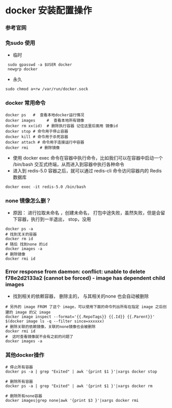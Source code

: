 # docker 安装配置操作
### 参考官网

### 免sudo 使用
- 临时
```shell
 sudo gpasswd -a $USER docker
 newgrp docker
```
- 永久
```shell
sudo chmod a+rw /var/run/docker.sock
```

### docker 常用命令
```shell
docker ps   #  查看本地docker运行情况
docker images     #  查看本地所有镜像
docker rm xx(id)  # 删除执行容器 记住这里后面用 镜像id
docker stop # 命令用于停止容器
docker kill # 命令用于杀死容器
docker attach # 命令用于连接运行中容器
docker rmi     # 删除镜像
```
- 使用 docker exec 命令在容器中执行命令，比如我们可以在容器中启动一个 /bin/bash 交互式终端，从而进入到容器中执行各种命令
- 进入到 redis-5.0 容器之后，就可以通过 redis-cli 命令访问容器内的 Redis 数据库
```shell
docker exec -it redis-5.0 /bin/bash 
```
### none 镜像怎么删？
- 原因： 进行拉取未命名 ，创建未命名， 打包中途失败，虽然失败，但是会留下容器，执行到一半退出， stop，没用

```shell
docker ps -a
# 找到无关的容器
docker rm id
# 随后 找到none 的id
docker images -a
# 删除镜像
docker rmi id

```
### Error response from daemon: conflict: unable to delete f78e2d2133a2 (cannot be forced) - image has dependent child images
- 找到相关的依赖容器， 删除主的， 与其相关的none 也会自动被删除
```shell
# 另外的 image FROM 了这个 image，可以使用下面的命令列出所有在指定 image 之后创建的 image 的父 image
docker image inspect --format='{{.RepoTags}} {{.Id}} {{.Parent}}' $(docker image ls -q --filter since=xxxxxx)
# 删除关联的依赖镜像，关联的none镜像也会被删除
docker rmi id
#  这时查看镜像就不会有之前的问题了
docker images -a
```
### 其他docker操作
```shell
# 停止所有容器
docker ps -a | grep "Exited" | awk '{print $1 }'|xargs docker stop

# 删除所有容器
docker ps -a | grep "Exited" | awk '{print $1 }'|xargs docker rm

# 删除所有none容器
docker images|grep none|awk '{print $3 }'|xargs docker rmi
```